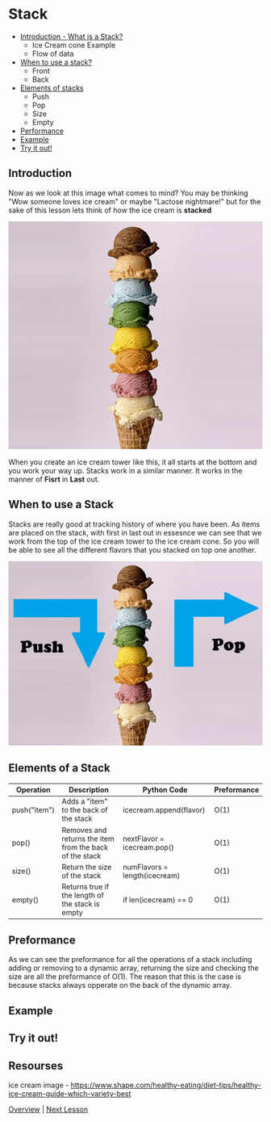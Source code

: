 # Stack

* [Introduction - What is a Stack?](#introduction)
    * Ice Cream cone Example
    * Flow of data
* [When to use a stack?](#when-to-use-a-stack)
    * Front
    * Back 
* [Elements of stacks](#elements-of-a-stack)
    * Push 
    * Pop
    * Size
    * Empty
* [Performance](#preformance) 
* [Example](#example)
* [Try it out!](#try-it-out)

## Introduction
Now as we look at this image what comes to mind? You may be thinking "Wow someone loves ice cream" or maybe "Lactose nightmare!" but for the sake of this lesson lets think of how the ice cream is **stacked** 

![Ice cream Stack](ice-cream-example.jpg)

When you create an ice cream tower like this, it all starts at the bottom and you work your way up. Stacks work in a similar manner. It works in the manner of **Fisrt** in **Last** out. 

## When to use a Stack
Stacks are really good at tracking history of where you have been. As items are placed on the stack, with first in last out in essesnce we can see that we work from the top of the ice cream tower to the ice cream cone. So you will be able to see all the different flavors that you stacked on top one another.

![Ice cream push/pop](ice-cream-stack.jpg)

## Elements of a Stack

|Operation   |Description                                            |Python Code                   |Preformance|
|------------|-------------------------------------------------------|------------------------------|-----------|
|push("item")|Adds a "item" to the back of the stack                 |icecream.append(flavor)       |O(1)       |
|pop()       |Removes and returns the item from the back of the stack|nextFlavor = icecream.pop()   |O(1)       |
|size()      |Return the size of the stack                           |numFlavors = length(icecream) |O(1)       |
|empty()     |Returns true if the length of the stack is empty       |if len(icecream) == 0         |O(1)       | 

## Preformance

As we can see the preformance for all the operations of a stack including adding or removing to a dynamic array, returning the size and checking the size are all the preformance of O(1). The reason that this is the case is because stacks always opperate on the back of the dynamic array.  

## Example 

## Try it out!

## Resourses
ice cream image - https://www.shape.com/healthy-eating/diet-tips/healthy-ice-cream-guide-which-variety-best


[Overview](../README.md) | [Next Lesson](../3-LinkedList/LinkedList.md)
